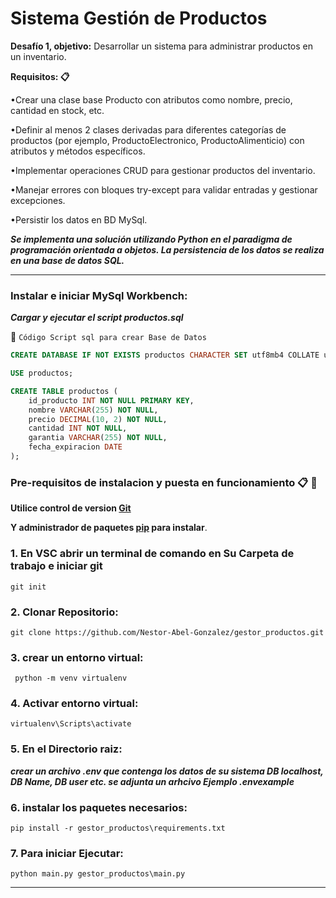 # Sistema Gestión de Productos


**Desafío 1, objetivo:** Desarrollar un sistema para administrar productos en un inventario.  
 
**Requisitos: 📋**

  •Crear una clase base Producto con atributos como nombre, precio, cantidad en stock, etc.
    
  •Definir al menos 2 clases derivadas para diferentes categorías de productos (por ejemplo, ProductoElectronico, ProductoAlimenticio) con atributos y métodos específicos.
    
  •Implementar operaciones CRUD para gestionar productos del inventario.
    
  •Manejar errores con bloques try-except para validar entradas y gestionar excepciones.
    
  •Persistir los datos en BD MySql.

***Se implementa una solución utilizando Python en el paradigma de programación orientada a objetos.
La persistencia de los datos se realiza en una base de datos SQL.***

---

### Instalar e iniciar MySql Workbench:


***Cargar y ejecutar el script productos.sql***

:wrench:
`Código Script sql para crear Base de Datos`  


```sql
CREATE DATABASE IF NOT EXISTS productos CHARACTER SET utf8mb4 COLLATE utf8mb4_general_ci;

USE productos;

CREATE TABLE productos (
    id_producto INT NOT NULL PRIMARY KEY,
    nombre VARCHAR(255) NOT NULL,
    precio DECIMAL(10, 2) NOT NULL,
    cantidad INT NOT NULL,
    garantia VARCHAR(255) NOT NULL,
    fecha_expiracion DATE
);

```

### Pre-requisitos de instalacion y puesta en funcionamiento 📋  :wrench:
**Utilice control de version [Git](https://git-scm.com/book/es/v2/Inicio---Sobre-el-Control-de-Versiones-Instalaci%C3%B3n-de-Git)**

**Y administrador de paquetes [pip](https://pip.pypa.io/en/stable/) para instalar**.

### 1. En VSC abrir un terminal de comando en Su Carpeta de trabajo e iniciar git

```
git init
```
### 2. Clonar Repositorio:

```
git clone https://github.com/Nestor-Abel-Gonzalez/gestor_productos.git
```
### 3. crear un entorno virtual:   
```
 python -m venv virtualenv
```
### 4. Activar entorno virtual:
```
virtualenv\Scripts\activate
```

### 5. En el Directorio raiz:

  ***crear un archivo .env que contenga los datos de su sistema DB localhost, DB Name, DB user etc.
    se adjunta un arhcivo Ejemplo .envexample***
   
### 6. instalar los paquetes necesarios:
```
pip install -r gestor_productos\requirements.txt
```

### 7. Para iniciar Ejecutar:

   ```
   python main.py gestor_productos\main.py
```

---

